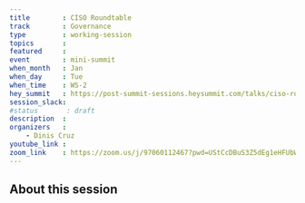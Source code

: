 ```yaml
---
title        : CISO Roundtable
track        : Governance
type         : working-session
topics       :
featured     :
event        : mini-summit
when_month   : Jan
when_day     : Tue
when_time    : WS-2
hey_summit   : https://post-summit-sessions.heysummit.com/talks/ciso-roundtable
session_slack:
#status       : draft
description  :
organizers   :
    - Dinis Cruz
youtube_link :
zoom_link    : https://zoom.us/j/97060112467?pwd=UStCcDBuS3Z5dEg1eHFUbWVZNW1sUT09
---
```


## About this session
